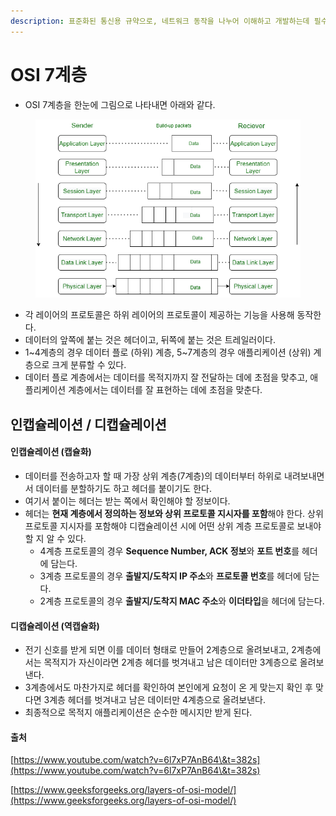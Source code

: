 ```yaml
---
description: 표준화된 통신용 규약으로, 네트워크 동작을 나누어 이해하고 개발하는데 필수적인 개념이다.
---
```


# OSI 7계층

* OSI 7계층을 한눈에 그림으로 나타내면 아래와 같다.

<figure><img src="../../../.gitbook/assets/image (1) (1) (1) (1) (1) (1) (1) (1) (1) (1) (1) (1) (1) (1) (1) (1) (1) (1) (1) (1) (1) (1) (1) (1) (1) (1) (1) (1) (1) (1) (1) (1) (1) (1) (1) (1) (2) (1) (1).png" alt=""><figcaption></figcaption></figure>

* 각 레이어의 프로토콜은 하위 레이어의 프로토콜이 제공하는 기능을 사용해 동작한다.
* 데이터의 앞쪽에 붙는 것은 헤더이고, 뒤쪽에 붙는 것은 트레일러이다.
* 1\~4계층의 경우 데이터 플로 (하위) 계층, 5\~7계층의 경우 애플리케이션 (상위) 계층으로 크게 분류할 수 있다.
* 데이터 플로 계층에서는 데이터를 목적지까지 잘 전달하는 데에 초점을 맞추고, 애플리케이션 계층에서는 데이터를 잘 표현하는 데에 초점을 맞춘다.

## 인캡슐레이션 / 디캡슐레이션

#### 인캡슐레이션 (캡슐화)

* 데이터를 전송하고자 할 때 가장 상위 계층(7계층)의 데이터부터 하위로 내려보내면서 데이터를 분할하기도 하고 헤더를 붙이기도 한다.
* 여기서 붙이는 헤더는 받는 쪽에서 확인해야 할 정보이다.
* 헤더는 **현재 계층에서 정의하는 정보와 상위 프로토콜 지시자를 포함**해야 한다. 상위 프로토콜 지시자를 포함해야 디캡슐레이션 시에 어떤 상위 계층 프로토콜로 보내야 할 지 알 수 있다.
  * 4계층 프로토콜의 경우 **Sequence Number, ACK 정보**와 **포트 번호**를 헤더에 담는다.
  * 3계층 프로토콜의 경우 **출발지/도착지 IP 주소**와 **프로토콜 번호**를 헤더에 담는다.
  * 2계층 프로토콜의 경우 **출발지/도착지 MAC 주소**와 **이더타입**을 헤더에 담는다.

#### 디캡슐레이션 (역캡슐화)

* 전기 신호를 받게 되면 이를 데이터 형태로 만들어 2계층으로 올려보내고, 2계층에서는 목적지가 자신이라면 2계층 헤더를 벗겨내고 남은 데이터만 3계층으로 올려보낸다.
* 3계층에서도 마찬가지로 헤더를 확인하여 본인에게 요청이 온 게 맞는지 확인 후 맞다면 3계층 헤더를 벗겨내고 남은 데이터만 4계층으로 올려보낸다.
* 최종적으로 목적지 애플리케이션은 순수한 메시지만 받게 된다.

#### 출처

[https://www.youtube.com/watch?v=6l7xP7AnB64\&t=382s](https://www.youtube.com/watch?v=6l7xP7AnB64\&t=382s)

[https://www.geeksforgeeks.org/layers-of-osi-model/](https://www.geeksforgeeks.org/layers-of-osi-model/)
